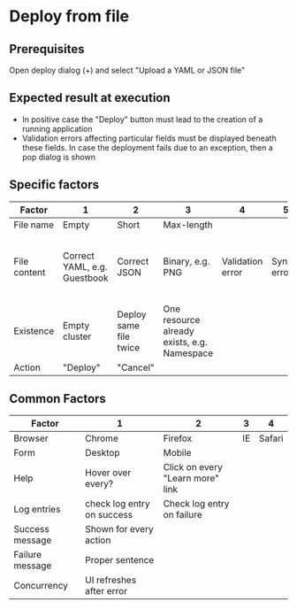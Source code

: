 # Deploy from file

## Prerequisites
Open deploy dialog (+) and select "Upload a YAML or JSON file"

## Expected result at execution
* In positive case the "Deploy" button must lead to the creation of a running application
* Validation errors affecting particular fields must be displayed beneath these fields. In case the deployment  fails due to an exception, then a pop dialog is shown

## Specific factors

| Factor       | 1                            | 2                      | 3                                           | 4                | 5            | 6                             | 7                       | Comment |
|--------------|------------------------------|------------------------|---------------------------------------------|------------------|--------------|-------------------------------|-------------------------|---------|
| File name    | Empty                        | Short                  | Max-length                                  |                  |              |                               |                         |         |
| File content | Correct YAML, e.g. Guestbook | Correct JSON           | Binary, e.g. PNG                            | Validation error | Syntax error | no RC, e.g. Only pod, svc,... | Special chars, e.g. XSS |         |
| Existence    | Empty cluster                | Deploy same file twice | One resource already exists, e.g. Namespace |                  |              |                               |                         |         |
| Action       | "Deploy"                     | "Cancel"               |                                             |                  |              |                               |                         |         |

## Common Factors

| Factor          | 1                          | 2                                | 3  | 4      |
|-----------------|----------------------------|----------------------------------|----|--------|
| Browser         | Chrome                     | Firefox                          | IE | Safari |
| Form            | Desktop                    | Mobile                           |    |        |
| Help            | Hover over every?          | Click on every "Learn more" link |    |        |
| Log entries     | check log entry on success | Check log entry on failure       |    |        |
| Success message | Shown for every action     |                                  |    |        |
| Failure message | Proper sentence            |                                  |    |        |
| Concurrency     | UI refreshes after error   |                                  |    |        |
